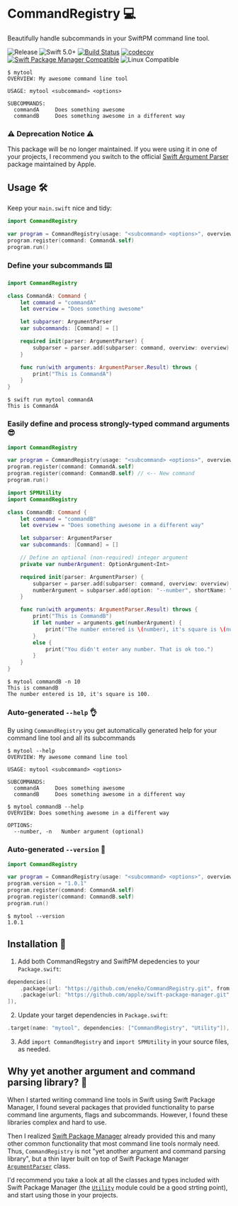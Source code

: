 # CommandRegistry 💻
Beautifully handle subcommands in your SwiftPM command line tool.

![Release](https://img.shields.io/github/release/eneko/CommandRegistry.svg)
![Swift 5.0+](https://img.shields.io/badge/Swift-5.0+-orange.svg)
[![Build Status](https://travis-ci.org/eneko/CommandRegistry.svg?branch=master)](https://travis-ci.org/eneko/CommandRegistry)
[![codecov](https://codecov.io/gh/eneko/CommandRegistry/branch/master/graph/badge.svg)](https://codecov.io/gh/eneko/CommandRegistry)
[![Swift Package Manager Compatible](https://img.shields.io/badge/spm-compatible-brightgreen.svg)](https://swift.org/package-manager)
![Linux Compatible](https://img.shields.io/badge/linux-compatible%20🐧-brightgreen.svg)


```
$ mytool
OVERVIEW: My awesome command line tool

USAGE: mytool <subcommand> <options>

SUBCOMMANDS:
  commandA     Does something awesome
  commandB     Does something awesome in a different way
```

### ⚠️ Deprecation Notice ⚠️

This package will be no longer maintained. If you were using it in one of your projects, I recommend you switch to the official [Swift Argument Parser](https://github.com/apple/swift-argument-parser) package maintained by Apple.


## Usage 🛠
Keep your `main.swift` nice and tidy:

```swift
import CommandRegistry

var program = CommandRegistry(usage: "<subcommand> <options>", overview: "My awesome command line tool")
program.register(command: CommandA.self)
program.run()
```

### Define your subcommands ⌨️

```swift
import CommandRegistry

class CommandA: Command {
    let command = "commandA"
    let overview = "Does something awesome"

    let subparser: ArgumentParser
    var subcommands: [Command] = []

    required init(parser: ArgumentParser) {
        subparser = parser.add(subparser: command, overview: overview)
    }

    func run(with arguments: ArgumentParser.Result) throws {
        print("This is CommandA")
    }
}
```

```
$ swift run mytool commandA
This is CommandA
```

### Easily define and process strongly-typed command arguments 😎

```swift
import CommandRegistry

var program = CommandRegistry(usage: "<subcommand> <options>", overview: "My awesome command line tool")
program.register(command: CommandA.self)
program.register(command: CommandB.self) // <-- New command
program.run()
```

```swift
import SPMUtility
import CommandRegistry

class CommandB: Command {
    let command = "commandB"
    let overview = "Does something awesome in a different way"

    let subparser: ArgumentParser
    var subcommands: [Command] = []

    // Define an optional (non-required) integer argument
    private var numberArgument: OptionArgument<Int>

    required init(parser: ArgumentParser) {
        subparser = parser.add(subparser: command, overview: overview)
        numberArgument = subparser.add(option: "--number", shortName: "-n", kind: Int.self, usage: "Number argument (optional)")
    }

    func run(with arguments: ArgumentParser.Result) throws {
        print("This is CommandB")
        if let number = arguments.get(numberArgument) {
            print("The number entered is \(number), it's square is \(number * number).")
        }
        else {
            print("You didn't enter any number. That is ok too.")
        }
    }
}
```

```
$ mytool commandB -n 10
This is commandB
The number entered is 10, it's square is 100.
```

### Auto-generated `--help` 👌
By using `CommandRegistry` you get automatically generated help for your command line tool and all its subcommands

```
$ mytool --help
OVERVIEW: My awesome command line tool

USAGE: mytool <subcommand> <options>

SUBCOMMANDS:
  commandA     Does something awesome
  commandB     Does something awesome in a different way
```

```
$ mytool commandB --help
OVERVIEW: Does something awesome in a different way

OPTIONS:
  --number, -n   Number argument (optional)
```

### Auto-generated `--version` 🔢

```swift
import CommandRegistry

var program = CommandRegistry(usage: "<subcommand> <options>", overview: "My awesome command line tool")
program.version = "1.0.1"
program.register(command: CommandA.self)
program.register(command: CommandB.self)
program.run()
```

```
$ mytool --version
1.0.1
```


## Installation 🚀

1. Add both CommandRegstry and SwiftPM depedencies to your `Package.swift`:
```swift
dependencies([
    .package(url: "https://github.com/eneko/CommandRegistry.git", from: "0.0.1"),
    .package(url: "https://github.com/apple/swift-package-manager.git", from: "0.1.0"),
]),
```

2. Update your target dependencies in `Package.swift`:
```swift
.target(name: "mytool", dependencies: ["CommandRegistry", "Utility"]),
```

3. Add `import CommandRegistry` and `import SPMUtility` in your source files, as needed.

## Why yet another argument and command parsing library? 🤔
When I started writing command line tools in Swift using Swift Package Manager, I found several packages that provided functionality to parse command line arguments, flags and subcommands. However, I found these libraries complex and hard to use.

Then I realized [Swift Package Manager](https://github.com/apple/swift-package-manager/tree/master/Sources) already provided this and many other common functionality that most command line tools normaly need. Thus, `CommandRegistry` is not "yet another argument and command parsing library", but a thin layer built on top of Swift Package Manager [`ArgumentParser`](https://github.com/apple/swift-package-manager/blob/master/Sources/Utility/ArgumentParser.swift) class.

I'd recommend you take a look at all the classes and types included with Swift Package Manager (the [`Utility`](https://github.com/apple/swift-package-manager/tree/master/Sources/Utility) module could be a good strting point), and start using those in your projects.
